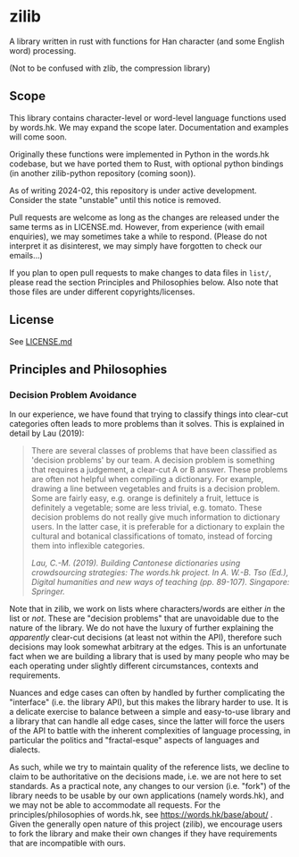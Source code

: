 # zilib

A library written in rust with functions for Han character (and some English
word) processing.

(Not to be confused with zlib, the compression library)

## Scope

This library contains character-level or word-level language functions used by
words.hk. We may expand the scope later. Documentation and examples will come
soon.

Originally these functions were implemented in Python in the words.hk codebase,
but we have ported them to Rust, with optional python bindings (in another
zilib-python repository (coming soon)).

As of writing 2024-02, this repository is under active development. Consider
the state "unstable" until this notice is removed.

Pull requests are welcome as long as the changes are released under the same
terms as in LICENSE.md. However, from experience (with email enquiries), we may
sometimes take a while to respond. (Please do not interpret it as disinterest,
we may simply have forgotten to check our emails...)

If you plan to open pull requests to make changes to data files in `list/`,
please read the section Principles and Philosophies below. Also note that those
files are under different copyrights/licenses.

## License

See [LICENSE.md](LICENSE.md)

## Principles and Philosophies

### Decision Problem Avoidance

In our experience, we have found that trying to classify things into clear-cut
categories often leads to more problems than it solves. This is explained in
detail by Lau (2019):

> There are several classes of problems that have been classified as 'decision
> problems' by our team. A decision problem is something that requires a
> judgement, a clear-cut A or B answer. These problems are often not helpful
> when compiling a dictionary. For example, drawing a line between vegetables
> and fruits is a decision problem. Some are fairly easy, e.g. orange is
> definitely a fruit, lettuce is definitely a vegetable; some are less trivial,
> e.g. tomato. These decision problems do not really give much information to
> dictionary users. In the latter case, it is preferable for a dictionary to
> explain the cultural and botanical classifications of tomato, instead of
> forcing them into inflexible categories.
>
> *Lau, C.-M. (2019). Building Cantonese dictionaries using crowdsourcing
> strategies: The words.hk project. In A. W.-B. Tso (Ed.), Digital humanities and
> new ways of teaching (pp. 89-107). Singapore: Springer.*

Note that in zilib, we work on lists where characters/words are either *in* the
list or *not*. These are "decision problems" that are unavoidable due to the
nature of the library. We do not have the luxury of further explaining the
*apparently* clear-cut decisions (at least not within the API), therefore such
decisions may look somewhat arbitrary at the edges. This is an unfortunate fact
when we are building a library that is used by many people who may be each
operating under slightly different circumstances, contexts and requirements.

Nuances and edge cases can often by handled by further complicating the
"interface" (i.e. the library API), but this makes the library harder to use.
It is a delicate exercise to balance between a simple and easy-to-use library
and a library that can handle all edge cases, since the latter will force the
users of the API to battle with the inherent complexities of language
processing, in particular the politics and "fractal-esque" aspects of languages
and dialects.

As such, while we try to maintain quality of the reference lists, we decline to
claim to be authoritative on the decisions made, i.e. we are not here to set
standards. As a practical note, any changes to our version (i.e. "fork") of the
library needs to be usable by our own applications (namely words.hk), and we
may not be able to accommodate all requests. For the principles/philosophies of
words.hk, see https://words.hk/base/about/ . Given the generally open nature of
this project (zilib), we encourage users to fork the library and make their own
changes if they have requirements that are incompatible with ours.
